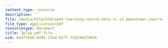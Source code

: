 ```yaml
---
content_type: resource
description: ''
file: /media/https%3A/open-learning-course-data-rc.s3.amazonaws.com/res-6-012-introduction-to-probability-spring-2018/9a5f7646028521bd65777242dbdf9926_GOmLwHaa8Ik.pdf
file_type: application/pdf
resourcetype: Document
title: 3play pdf file
uid: 9a5f7646-0285-21bd-6577-7242dbdf9926
---
```

